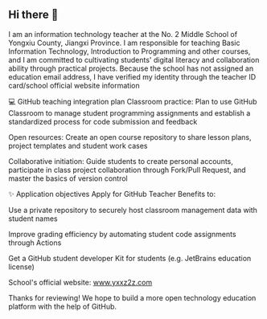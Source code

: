 ## Hi there 👋

I am an information technology teacher at the No. 2 Middle School of Yongxiu County, Jiangxi Province. I am responsible for teaching Basic Information Technology, Introduction to Programming and other courses, and I am committed to cultivating students' digital literacy and collaboration ability through practical projects. Because the school has not assigned an education email address, I have verified my identity through the teacher ID card/school official website information

💻 GitHub teaching integration plan
Classroom practice: Plan to use GitHub Classroom to manage student programming assignments and establish a standardized process for code submission and feedback

Open resources: Create an open course repository to share lesson plans, project templates and student work cases

Collaborative initiation: Guide students to create personal accounts, participate in class project collaboration through Fork/Pull Request, and master the basics of version control

✨ Application objectives
Apply for GitHub Teacher Benefits to:

Use a private repository to securely host classroom management data with student names

Improve grading efficiency by automating student code assignments through Actions

Get a GitHub student developer Kit for students (e.g. JetBrains education license)

School's official website: www.yxxz2z.com

Thanks for reviewing! We hope to build a more open technology education platform with the help of GitHub.
